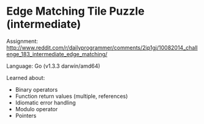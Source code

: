 # Edge Matching Tile Puzzle (intermediate)

Assignment: http://www.reddit.com/r/dailyprogrammer/comments/2ip1gj/10082014_challenge_183_intermediate_edge_matching/

Language: Go (v1.3.3 darwin/amd64)

Learned about:

- Binary operators
- Function return values (multiple, references)
- Idiomatic error handling
- Modulo operator
- Pointers
